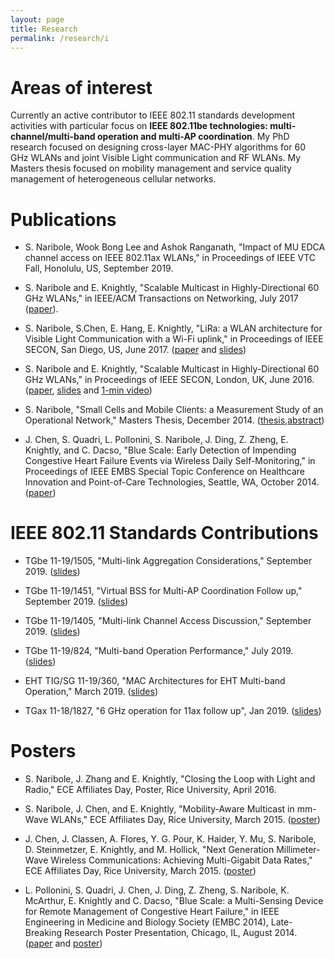 ```yaml
---
layout: page
title: Research
permalink: /research/i
---
```


**Areas of interest**
=======

Currently an active contributor to IEEE 802.11 standards development activities with particular focus on **IEEE 802.11be technologies: multi-channel/multi-band operation and multi-AP coordination**. My PhD research focused on designing cross-layer MAC-PHY algorithms for 60 GHz WLANs and joint Visible Light communication and RF WLANs. My Masters thesis focused on mobility management and service quality management of heterogeneous cellular networks.

**Publications**
=======
- S. Naribole, Wook Bong Lee and Ashok Ranganath, "Impact of MU EDCA channel access on IEEE 802.11ax WLANs," in Proceedings of IEEE VTC Fall, Honolulu, US, September 2019.

- S. Naribole and E. Knightly, "Scalable Multicast in Highly-Directional 60 GHz WLANs," in IEEE/ACM Transactions on Networking, July 2017 ([paper](http://ieeexplore.ieee.org/document/7968480/)).

- S. Naribole, S.Chen, E. Hang, E. Knightly, "LiRa: a WLAN architecture for Visible Light Communication with a Wi-Fi uplink," in Proceedings of IEEE SECON, San Diego, US, June 2017. ([paper](http://ieeexplore.ieee.org/document/7964932/) and [slides](http://networks.rice.edu/files/2017/06/SECON_FINAL-1go19fh.pdf))

- S. Naribole and E. Knightly, "Scalable Multicast in Highly-Directional 60 GHz WLANs," in Proceedings of IEEE SECON, London, UK, June 2016. ([paper](http://ieeexplore.ieee.org/document/7733014/), [slides](http://networks.rice.edu/files/2016/07/SECON_SDM_sharan-2257bi8.pdf) and [1-min video](https://www.youtube.com/watch?v=-bieBfboWNA))

- S. Naribole, "Small Cells and Mobile Clients: a Measurement Study of an Operational Network," Masters Thesis, December 2014. ([thesis](https://scholarship.rice.edu/handle/1911/88374),[abstract](https://scholarship.rice.edu/bitstream/handle/1911/88374/sharan_MS_abstract_final.pdf))

- J. Chen, S. Quadri, L. Pollonini, S. Naribole, J. Ding, Z. Zheng, E. Knightly, and C. Dacso, "Blue Scale: Early Detection of Impending Congestive Heart Failure Events via Wireless Daily Self-Monitoring," in Proceedings of IEEE EMBS Special Topic Conference on Healthcare Innovation and Point-of-Care Technologies, Seattle, WA, October 2014. ([paper](http://ieeexplore.ieee.org/document/7038875/))​

**IEEE 802.11 Standards Contributions**
=======

- TGbe 11-19/1505, "Multi-link Aggregation Considerations," September 2019. ([slides](https://mentor.ieee.org/802.11/dcn/19/11-19-1505-01-00be-multi-link-aggregation-considerations.pptx))

- TGbe 11-19/1451, "Virtual BSS for Multi-AP Coordination Follow up," September 2019. ([slides](https://mentor.ieee.org/802.11/dcn/19/11-19-1451-01-00be-virtual-bss-for-multi-ap-coordination-follow-up.pptx))

- TGbe 11-19/1405, "Multi-link Channel Access Discussion," September 2019. ([slides](https://mentor.ieee.org/802.11/dcn/19/11-19-1405-01-00be-multi-link-operation-channel-access-discussion.pptx))

- TGbe 11-19/824, "Multi-band Operation Performance," July 2019. ([slides](https://mentor.ieee.org/802.11/dcn/19/11-19-0824-03-00be-multi-band-operation-performance.pptx))

- EHT TIG/SG 11-19/360, "MAC Architectures for EHT Multi-band Operation," March 2019. ([slides](https://mentor.ieee.org/802.11/dcn/19/11-19-0360-00-0eht-mac-architectures-for-eht-multi-band-operation.pptx))

- TGax 11-18/1827, "6 GHz operation for 11ax follow up", Jan 2019. ([slides](https://mentor.ieee.org/802.11/dcn/18/11-18-1827-01-00ax-6-ghz-operation-for-11ax-follow-up.pptx))


**Posters**
=======

- S. Naribole, J. Zhang and E. Knightly, "Closing the Loop with Light and Radio," ECE Affiliates Day, Poster, Rice University, April 2016.

- S. Naribole, J. Chen, and E. Knightly, "Mobility-Aware Multicast in mm-Wave WLANs," ECE Affiliates Day, Rice University, March 2015. ([poster](http://nsharan.blogs.rice.edu/files/2015/04/mmWave_Multicast_2015_poster.pdf))

- J. Chen, J. Classen, A. Flores, Y. G. Pour, K. Haider, Y. Mu, S. Naribole, D. Steinmetzer, E. Knightly, and M. Hollick, "Next Generation Millimeter-Wave Wireless Communications: Achieving Multi-Gigabit Data Rates," ECE Affiliates Day, Rice University, March 2015. ([poster](http://nsharan.blogs.rice.edu/files/2015/04/60GHzRice_Group_Poster.pdf))

- L. Pollonini, S. Quadri, J. Chen, J. Ding, Z. Zheng, S. Naribole, K. McArthur, E. Knightly and C. Dacso, "Blue Scale: a Multi-Sensing Device for Remote Management of Congestive Heart Failure," in IEEE Engineering in Medicine and Biology Society (EMBC 2014), Late-Breaking Research Poster Presentation, Chicago, IL, August 2014. ([paper](http://networks.rice.edu/files/2014/08/BlueScale.pdf) and  [poster](http://nsharan.blogs.rice.edu/files/2014/10/EMBC-2014-Pollonini-36x56-final.pptx))
